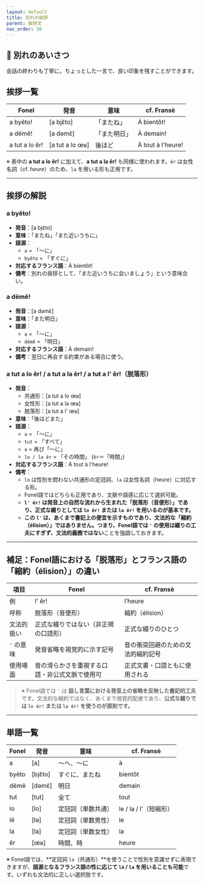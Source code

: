 ```yaml
---
layout: default  
title: 別れの挨拶  
parent: 挨拶文  
nav_order: 30  
---
```


## 👋 別れのあいさつ

会話の終わりも丁寧に。ちょっとした一言で、良い印象を残すことができます。

## 挨拶一覧

| Fonel                            | 発音             | 意味               | cf. Fransè           |
|----------------------------------|------------------|--------------------|----------------------|
| a byẽto!                         | [a bjɛ̃to]       | 「またね」         | À bientôt!           |
| a dëmẽ!                          | [a dəmɛ̃]        | 「また明日」       | À demain!            |
| a tut a lo êr!                   | [a tut a lo œʁ]  | 後ほど             | À tout à l'heure!    |

※ 表中の **a tut a lo êr!** に加えて、**a tut a la êr!** も同様に使われます。`êr` は女性名詞（cf. *heure*）のため、`la` を用いる形も正用です。

---

## 挨拶の解説

### a byẽto!
- **発音**：[a bjɛ̃to]
- **意味**：「またね」「また近いうちに」
- **語源**：
  - `a` = 「〜に」
  - `byẽto` = 「すぐに」
- **対応するフランス語**：À bientôt!
- **備考**：別れの挨拶として、「また近いうちに会いましょう」という意味合い。

### a dëmẽ!
- **発音**：[a dəmɛ̃]
- **意味**：「また明日」
- **語源**：
  - `a` = 「〜に」
  - `dëmẽ` = 「明日」
- **対応するフランス語**：À demain!
- **備考**：翌日に再会する約束がある場合に使う。

### a tut a lo êr! / a tut a la êr! / a tut a l' êr!（脱落形）
- **発音**：
  - 共通形：[a tut a lo œʁ]
  - 女性形：[a tut a la œʁ]
  - 脱落形：[a tut a l' œʁ]
- **意味**：「後ほどまた」
- **語源**：
  - `a` = 「〜に」
  - `tut` = 「すべて」
  - `a` = 再び「〜に」
  - `lo / la êr` = 「その時間」 (`êr`＝「時間」)
- **対応するフランス語**：À tout à l'heure!
- **備考**：
  - `lo` は性別を問わない共通形の定冠詞、`la` は女性名詞（heure）に対応する形。
  - Fonel語ではどちらも正用であり、文脈や語感に応じて選択可能。
  - **`l' êr!` は発音上の自然な流れから生まれた「脱落形（音便形）」であり、正式な綴りとしては `lo êr!` または `la êr!` を用いるのが基本です。**
  - **この `l'` は、あくまで書記上の便宜を示すものであり、文法的な「縮約（élision）」ではありません。**つまり、Fonel語では `'` の使用は**綴りの工夫にすぎず、文法的義務ではない**ことを強調しておきます。

---

## 補足：Fonel語における「脱落形」とフランス語の「縮約（élision）」の違い

| 項目           | Fonel                                          | cf. Fransè                                 |
|----------------|------------------------------------------------|--------------------------------------------|
| 例             | l' êr!                                         | l’heure                                   |
| 呼称           | 脱落形（音便形）                               | 縮約（élision）                            |
| 文法的扱い     | 正式な綴りではない（非正規の口語形）           | 正式な綴りのひとつ                         |
| `'` の意味     | 発音省略を視覚的に示す記号                     | 音の衝突回避のための文法的縮約記号         |
| 使用場面       | 音の滑らかさを重視する口語・非公式文脈で使用可 | 正式文書・口語ともに使用される             |

> ※ Fonel語では `'` は **話し言葉における発音上の省略を反映した書記的工夫**です。文法的な縮約ではなく、あくまで視覚的配慮であり、**公式な綴りでは `lo êr!` または `la êr!` を使うのが原則です。**

---

## 単語一覧

| Fonel     | 発音      | 意味                | cf. Fransè              |
|-----------|-----------|---------------------|-------------------------|
| a         | [a]       | 〜へ、〜に          | à                       |
| byẽto     | [bjɛ̃to]  | すぐに、またね      | bientôt                 |
| dëmẽ      | [dəmɛ̃]   | 明日                | demain                  |
| tut       | [tut]     | 全て                | tout                    |
| lo        | [lo]      | 定冠詞（単数共通）  | le / la / l’（短縮形） |
| lë        | [lə]      | 定冠詞（単数男性）  | le                      |
| la        | [la]      | 定冠詞（単数女性）  | la                      |
| êr        | [œʁ]      | 時間、時            | heure                   |

※ Fonel語では、**定冠詞 `lo`（共通形）**を使うことで性別を意識せずに表現できますが、**語源となるフランス語の性に応じて `lë` / `la` を用いることも可能**です。いずれも文法的に正しい選択肢です。
